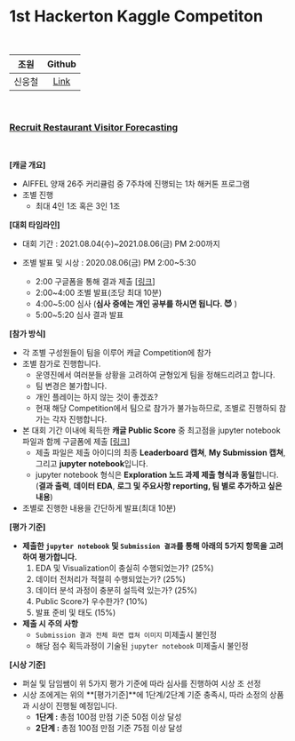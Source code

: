 # 1st Hackerton Kaggle Competiton



<br>

| 조원 | Github |
|:-----:|:-----:|
|신웅철|[Link](https://github.com/woongcheol/)|


<br>

### [Recruit Restaurant Visitor Forecasting](https://www.kaggle.com/c/recruit-restaurant-visitor-forecasting)


<br>

**[캐글 개요]**

- AIFFEL 양재 26주 커리큘럼 중 7주차에 진행되는 1차 해커톤 프로그램
- 조별 진행
    - 최대 4인 1조 혹은 3인 1조



**[대회 타임라인]**

- 대회 기간 : 2021.08.04(수)~2021.08.06(금) PM 2:00까지

- 조별 발표 및 시상 : 2020.08.06(금) PM 2:00~5:30
    - 2:00 구글폼을 통해 결과 제출 [[링크](https://forms.gle/ffao5Qzve8iN8n8G9)]
    - 2:00~4:00 조별 발표(조당 최대 10분)
    - 4:00~5:00 심사 (**심사 중에는 개인 공부를 하시면 됩니다. 😈** )
    - 5:00~5:20 심사 결과 발표

**[참가 방식]**

- 각 조별 구성원들이 팀을 이루어 캐글 Competition에 참가
- 조별 참가로 진행합니다.
    - 운영진에서 여러분들 상황을 고려하여 균형있게 팀을 정해드리려고 합니다.
    - 팀 변경은 불가합니다.
    - 개인 플레이는 하지 않는 것이 좋겠죠?
    - 현재 해당 Competition에서 팀으로 참가가 불가능하므로, 조별로 진행하되 참가는 각자 진행합니다.
- 본 대회 기간 이내에 획득한 **캐글 Public Score** 중 최고점을 jupyter notebook 파일과 함께 구글폼에 제출 [[링크](https://forms.gle/ffao5Qzve8iN8n8G9)]
    - 제출 파일은 제출 아이디의 최종 **Leaderboard 캡쳐**, **My Submission 캡쳐**, 그리고 **jupyter notebook**입니다.
    - jupyter notebook 형식은 **Exploration 노드 과제 제출 형식과 동일**합니다. (**결과 출력**, **데이터 EDA**, **로그 및 주요사항 reporting, 팀 별로 추가하고 싶은 내용**)
- 조별로 진행한 내용을 간단하게 발표(최대 10분)

**[평가 기준]**

- **제출한 `jupyter notebook` 및 `Submission 결과`를 통해 아래의 5가지 항목을 고려하여 평가합니다.**
    1. EDA 및 Visualization이 충실히 수행되었는가? (25%)
    2. 데이터 전처리가 적절히 수행되었는가? (25%)
    3. 데이터 분석 과정이 충분히 설득력 있는가? (25%)
    4. Public Score가 우수한가? (10%)
    5. 발표 준비 및 태도 (15%)
- **제출 시 주의 사항**
    - `Submission 결과 전체 화면 캡쳐 이미지` 미제출시 불인정
    - 해당 점수 획득과정이 기술된 `jupyter notebook`  미제출시 불인정

**[시상 기준]**

- 퍼실 및 담임쌤이 위 5가지 평가 기준에 따라 심사를 진행하여 시상 조 선정
- 시상 조에게는 위의 **[평가기준]**에 1단계/2단계 기준 충족시, 따라 소정의 상품과 시상이 진행될 예정입니다.
    - **1단계 :** 총점 100점 만점 기준 50점 이상 달성
    - **2단계 :** 총점 100점 만점 기준 75점 이상 달성
